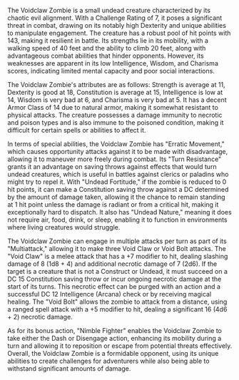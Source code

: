 The Voidclaw Zombie is a small undead creature characterized by its chaotic evil alignment. With a Challenge Rating of 7, it poses a significant threat in combat, drawing on its notably high Dexterity and unique abilities to manipulate engagement. The creature has a robust pool of hit points with 143, making it resilient in battle. Its strengths lie in its mobility, with a walking speed of 40 feet and the ability to climb 20 feet, along with advantageous combat abilities that hinder opponents. However, its weaknesses are apparent in its low Intelligence, Wisdom, and Charisma scores, indicating limited mental capacity and poor social interactions.

The Voidclaw Zombie's attributes are as follows: Strength is average at 11, Dexterity is good at 18, Constitution is average at 15, Intelligence is low at 14, Wisdom is very bad at 6, and Charisma is very bad at 5. It has a decent Armor Class of 14 due to natural armor, making it somewhat resistant to physical attacks. The creature possesses a damage immunity to necrotic and poison types and is also immune to the poisoned condition, making it difficult for certain spells or abilities to affect it.

In terms of special abilities, the Voidclaw Zombie has "Erratic Movement," which causes opportunity attacks against it to be made with disadvantage, allowing it to maneuver more freely during combat. Its "Turn Resistance" grants it an advantage on saving throws against effects that would turn undead creatures, which is useful in battles against clerics or paladins who might try to repel it. With "Undead Fortitude," if the zombie is reduced to 0 hit points, it can make a Constitution saving throw against a DC determined by the amount of damage taken, allowing it the chance to remain standing at 1 hit point unless the damage is radiant or from a critical hit, making it exceptionally hard to dispatch. It also has "Undead Nature," meaning it does not require air, food, drink, or sleep, enabling it to function in environments where living creatures would struggle.

The Voidclaw Zombie can engage in multiple attacks per turn as part of its "Multiattack," allowing it to make three Void Claw or Void Bolt attacks. The "Void Claw" is a melee attack that has a +7 modifier to hit, dealing slashing damage of 8 (1d8 + 4) and additional necrotic damage of 7 (2d6). If the target is a creature that is not a Construct or Undead, it must succeed on a DC 15 Constitution saving throw or incur ongoing necrotic damage at the start of its turns. This necrotic effect can be purged with an action and a successful DC 12 Intelligence (Arcana) check or by receiving magical healing. The "Void Bolt" allows the zombie to attack from a distance, using a ranged spell attack with a +5 modifier to hit, dealing a significant 16 (4d6 + 2) necrotic damage.

As for its bonus action, "Nimble Fighter" enables the Voidclaw Zombie to take either the Dash or Disengage action, enhancing its mobility during a turn and allowing it to reposition or escape from potential threats effectively. Overall, the Voidclaw Zombie is a formidable opponent, using its unique abilities to create challenges for adventurers while also being able to withstand significant amounts of damage.